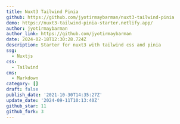 ```yaml
---
title: Nuxt3 Tailwind Pinia
github: https://github.com/jyotirmaybarman/nuxt3-tailwind-pinia
demo: https://nuxt3-tailwind-pinia-starter.netlify.app/
author: jyotirmaybarman
author_link: https://github.com/jyotirmaybarman
date: 2024-02-18T12:30:28.724Z
description: Starter for nuxt3 with tailwind css and pinia
ssg:
  - Nuxtjs
css:
  - Tailwind
cms:
  - Markdown
category: []
draft: false
publish_date: '2021-10-30T14:35:27Z'
update_date: '2024-09-11T10:13:40Z'
github_star: 11
github_fork: 3
---
```

